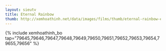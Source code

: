 ```yaml
---
layout: sieutv
title: Eternal Rainbow
thumb: http://xemhoathinh.net/data/images/films/thumb/eternal-rainbow-eternal-rainbow-2012.jpg
---
```

{% include xemhoathinh_bo tap="79645,79646,79647,79648,79649,79650,79651,79652,79653,79654,79655,79656" %} 
